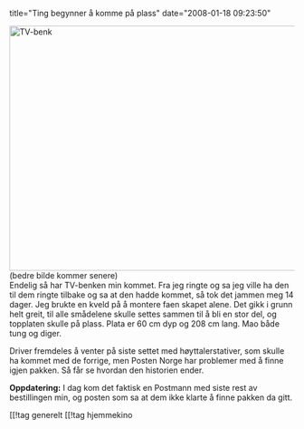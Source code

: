 title="Ting begynner å komme på plass"
date="2008-01-18 09:23:50"
<div><a title="TV-benk" href="http://pjatt.net/images/2008/01/image018.jpg"><img src="http://pjatt.net/images/2008/01/image018.jpg" alt="TV-benk" width="576" height="432"  /></a>
(bedre bilde kommer senere)</div>
Endelig så har TV-benken min kommet. Fra jeg ringte og sa jeg ville ha den til dem ringte tilbake og sa at den hadde kommet, så tok det jammen meg 14 dager. Jeg brukte en kveld på å montere faen skapet alene. Det gikk i grunn helt greit, til alle smådelene skulle settes sammen til å bli en stor del, og topplaten skulle på plass. Plata er 60 cm dyp og 208 cm lang. Mao både tung og diger.

Driver fremdeles å venter på siste settet med høyttalerstativer, som skulle ha kommet med de forrige, men Posten Norge har problemer med å finne igjen pakken. Så får se hvordan den historien ender.

<strong>Oppdatering:</strong> I dag kom det faktisk en Postmann med siste rest av bestillingen min, og posten som sa at dem ikke klarte å finne pakken da gitt.

[[!tag  generelt
[[!tag  hjemmekino
